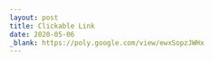 ```yaml
---
layout: post
title: Clickable Link
date: 2020-05-06
_blank: https://poly.google.com/view/ewxSopzJWHx
---
```


